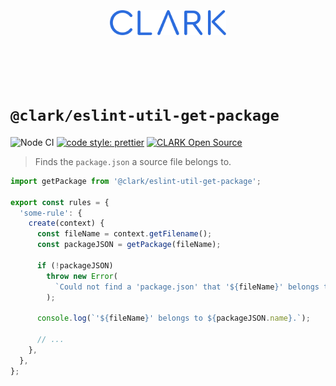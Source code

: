 <p align="center">
  <a href="https://github.com/ClarkSource/eslint-config#readme">
    <br><br><br><br><br>
    <img alt="CLARK" src="https://raw.githubusercontent.com/ClarkSource/eslint-config/HEAD/docs/assets/clark.svg" height="40">
    <br><br><br><br><br>
  </a>
</p>

# `@clark/eslint-util-get-package`

![Node CI](https://github.com/ClarkSource/eslint-config/workflows/Node%20CI/badge.svg)
[![code style: prettier](https://img.shields.io/badge/code_style-prettier-ff69b4.svg)](https://github.com/prettier/prettier)
[![CLARK Open Source](https://img.shields.io/badge/CLARK-Open%20Source-%232B6CDE.svg)](https://www.clark.de/de/jobs)

> Finds the `package.json` a source file belongs to.

```ts
import getPackage from '@clark/eslint-util-get-package';

export const rules = {
  'some-rule': {
    create(context) {
      const fileName = context.getFilename();
      const packageJSON = getPackage(fileName);

      if (!packageJSON)
        throw new Error(
          `Could not find a 'package.json' that '${fileName}' belongs to.`,
        );

      console.log(`'${fileName}' belongs to ${packageJSON.name}.`);

      // ...
    },
  },
};
```

